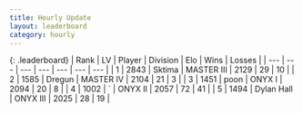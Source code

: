 ```yaml
---
title: Hourly Update
layout: leaderboard
category: hourly
---
```


{: .leaderboard}
| Rank | LV | Player | Division | Elo | Wins | Losses |
| --- | --- | --- | --- | --- | --- | --- |
| <span data-change="0">1</span> | 2843 | <span title="ID: 353063">Sktima</span> | MASTER III | <span data-change="0">2129</span> | <span data-change="0">29</span> | <span data-change="0">10</span> |
| <span data-change="0">2</span> | 1585 | <span title="ID: 337810">Dregun</span> | MASTER IV | <span data-change="0">2104</span> | <span data-change="0">21</span> | <span data-change="0">3</span> |
| <span data-change="0">3</span> | 1451 | <span title="ID: 540690">poon</span> | ONYX I | <span data-change="0">2094</span> | <span data-change="0">20</span> | <span data-change="0">8</span> |
| <span data-change="0">4</span> | 1002 | <span title="ID: 224611">´</span> | ONYX II | <span data-change="0">2057</span> | <span data-change="0">72</span> | <span data-change="0">41</span> |
| <span data-change="1">5</span> | 1494 | <span title="ID: 174294">Dylan Hall</span> | ONYX III | <span data-change="0">2025</span> | <span data-change="0">28</span> | <span data-change="0">19</span> |